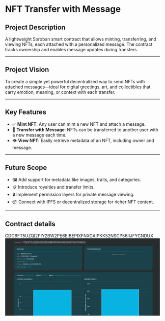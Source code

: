 # NFT Transfer with Message

## Project Description

A lightweight Soroban smart contract that allows minting, transferring, and viewing NFTs, each attached with a personalized message. The contract tracks ownership and enables message updates during transfers.

---

## Project Vision

To create a simple yet powerful decentralized way to send NFTs with attached messages—ideal for digital greetings, art, and collectibles that carry emotion, meaning, or context with each transfer.

---
 
## Key Features
  
- ✅ **Mint NFT**: Any user can mint a new NFT and attach a message.
- 🔁 **Transfer with Message**: NFTs can be transferred to another user with a new message each time.
- 👁️ **View NFT**: Easily retrieve metadata of an NFT, including owner and message.

---

## Future Scope

- 🖼️ Add support for metadata like images, traits, and categories.
- 🪙 Introduce royalties and transfer limits.
- 🔒 Implement permission layers for private message viewing.
- 📦 Connect with IPFS or decentralized storage for richer NFT content.

---
## Contract details
CDC6FT5UZQI2PIY2BW2PE6EIBEPIXFNXGAIPKK52NSCP56IIJFYGNDUX
![alt text](image.png)
